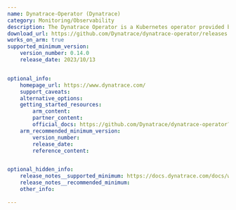 ```yaml
---
name: Dynatrace-Operator (Dynatrace)
category: Monitoring/Observability
description: The Dynatrace Operator is a Kubernetes operator provided by Dynatrace that automates the deployment, configuration, and management of Dynatrace monitoring components within Kubernetes clusters.
download_url: https://github.com/Dynatrace/dynatrace-operator/releases
works_on_arm: true
supported_minimum_version:
    version_number: 0.14.0
    release_date: 2023/10/13


optional_info:
    homepage_url: https://www.dynatrace.com/
    support_caveats:
    alternative_options:
    getting_started_resources:
        arm_content:
        partner_content:
        official_docs: https://github.com/Dynatrace/dynatrace-operator?tab=readme-ov-file#installation
    arm_recommended_minimum_version:
        version_number:
        release_date:
        reference_content:


optional_hidden_info:
    release_notes__supported_minimum: https://docs.dynatrace.com/docs/whats-new/release-notes/dynatrace-operator/dto-fix-0-14-0
    release_notes__recommended_minimum:
    other_info:
  
---
```

